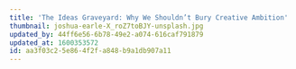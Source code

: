 ```yaml
---
title: 'The Ideas Graveyard: Why We Shouldn’t Bury Creative Ambition'
thumbnail: joshua-earle-X_roZ7toBJY-unsplash.jpg
updated_by: 44ff6e56-6b78-49e2-a074-616caf791879
updated_at: 1600353572
id: aa3f03c2-5e86-4f2f-a848-b9a1db907a11
---
```

